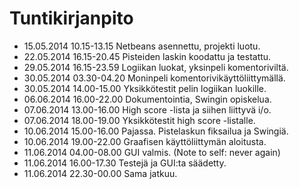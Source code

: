 # Tuntikirjanpito

* 15.05.2014 10.15-13.15 Netbeans asennettu, projekti luotu.
* 22.05.2014 16.15-20.45 Pisteiden laskin koodattu ja testattu.
* 29.05.2014 16.15-23.59 Logiikan luokat, yksinpeli komentoriviltä.
* 30.05.2014 03.30-04.20 Moninpeli komentorivikäyttöliittymällä.
* 30.05.2014 14.00-15.00 Yksikkötestit pelin logiikan luokille.
* 06.06.2014 16.00-22.00 Dokumentointia, Swingin opiskelua.
* 07.06.2014 13.00-16.00 High score -lista ja siihen liittyvä i/o.
* 07.06.2014 18.00-19.00 Yksikkötestit high score -listalle.
* 10.06.2014 15.00-16.00 Pajassa. Pistelaskun fiksailua ja Swingiä.
* 10.06.2014 19.00-22.00 Graafisen käyttöliittymän aloitusta.
* 11.06.2014 04.00-08.00 GUI valmis. (Note to self: never again)
* 11.06.2014 16.00-17.30 Testejä ja GUI:ta säädetty.
* 11.06.2014 22.30-00.00 Sama jatkuu.
